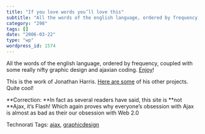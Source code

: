 ```yaml
---
title: "If you love words you’ll love this"
subtitle: "All the words of the english language, ordered by frequency, coupled with some really nifty graphic ..."
category: "298"
tags: []
date: "2006-03-22"
type: "wp"
wordpress_id: 1574
---
```

All the words of the english language, ordered by frequency, coupled with some really nifty graphic design and ajaxian coding. [Enjoy](http://www.wordcount.org/main.php)!

This is the work of Jonathan Harris. [Here are some](http://www.number27.org/) of his other projects. Quite cool!

**Correction: **In fact as several readers have said, this site is **not **Ajax, it’s Flash! Which again proves why everyone’s obsession with Ajax is almost as bad as their our obsession with Web 2.0

Technorati Tags: [ajax](http://www.technorati.com/tag/ajax), [graphicdesign](http://www.technorati.com/tag/graphicdesign)